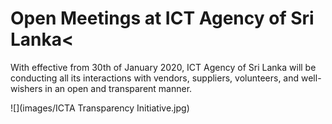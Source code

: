 # Open Meetings at ICT Agency of Sri Lanka<

With effective from 30th of January 2020, ICT Agency of Sri Lanka will be conducting all its interactions with vendors, suppliers, volunteers, and well-wishers in an open and transparent manner.

![](images/ICTA Transparency Initiative.jpg)